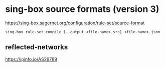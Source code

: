 # sing-box source formats (version 3)

https://sing-box.sagernet.org/configuration/rule-set/source-format

`sing-box rule-set compile [--output <file-name>.srs] <file-name>.json`

## reflected-networks

https://ipinfo.io/AS29789
